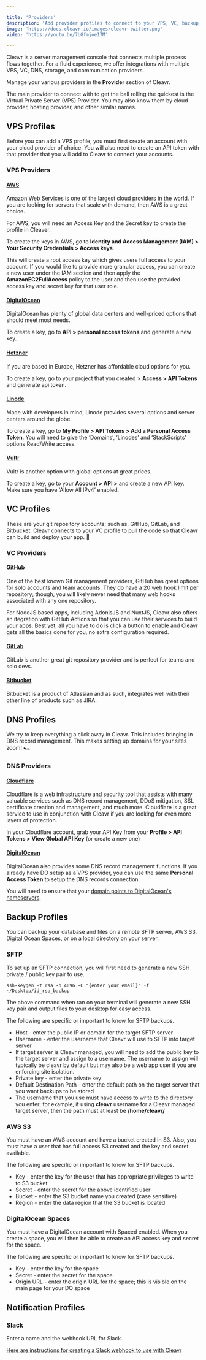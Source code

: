 ```yaml
---

title: 'Providers'
description: 'Add provider profiles to connect to your VPS, VC, backup, DNS, and communication accounts.'
image: 'https://docs.cleavr.io/images/cleavr-twitter.png'
video: 'https://youtu.be/7UGfmjoe17M'

---
```



Cleavr is a server management console that connects multiple process flows together. For a fluid experience, we offer integrations with 
multiple VPS, VC, DNS, storage, and communication providers.  

Manage your various providers in the **Provider** section of Cleavr.

The main provider to connect with to get the ball rolling the quickest is the Virtual Private Server (VPS) Provider. You may
also know them by cloud provider, hosting provider, and other similar names. 

## VPS Profiles

<you-tube video="7UGfmjoe17M"></you-tube>

Before you can add a VPS profile, you must first create an account with your cloud provider of choice. You will also 
need to create an API token with that provider that you will add to Cleavr to connect your accounts.

### VPS Providers 

#### [AWS](https://aws.amazon.com/)
Amazon Web Services is one of the largest cloud providers in the world. If you are looking for servers that scale with demand, 
then AWS is a great choice.

For AWS, you will need an Access Key and the Secret key to create the profile in Cleaver.

To create the keys in AWS, go to **Identity and Access Management (IAM) > Your Security Credentials > Access keys**.

<base-alert>
This will create a root access key which gives users full access to your account. If you would like to provide more 
granular access, you can create a new user under the IAM section and then apply the <b>AmazonEC2FullAccess</b> policy to the user 
and then use the provided access key and secret key for that user role. 
</base-alert>

#### [DigitalOcean](https://www.digitalocean.com/)

DigitalOcean has plenty of global data centers and well-priced options that should meet most needs.

To create a key, go to **API > personal access tokens** and generate a new key.

#### [Hetzner](https://www.hetzner.com/)

If you are based in Europe, Hetzner has affordable cloud options for you.

To create a key, go to your project that you created > **Access > API Tokens** and generate api token.

#### [Linode](https://www.linode.com/)

Made with developers in mind, Linode provides several options and server centers around the globe.  

To create a key, go to **My Profile > API Tokens > Add a Personal Access Token**. You will need to give the ‘Domains’, 
‘Linodes’ and ‘StackScripts’ options Read/Write access.

#### [Vultr](https://www.vultr.com/)

Vultr is another option with global options at great prices.

To create a key, go to your **Account > API >** and create a new API key. Make sure you have ‘Allow All IPv4’ enabled.

## VC Profiles

These are your git repository accounts; such as, GitHub, GitLab, and Bitbucket. Cleavr connects to your VC profile to 
pull the code so that Cleavr can build and deploy your app. 🚀

### VC Providers

#### [GitHub](https://github.com/)

One of the best known Git management providers, GitHub has great options for solo accounts and team accounts. 
They do have a [20 web hook limit](https://developer.github.com/webhooks/) per repository; though, you will likely never need that many web hooks associated 
with any one repository.

For NodeJS based apps, including AdonisJS and NuxtJS, Cleavr also offers an itegration with GitHub Actions so that you can
use their services to build your apps. Best yet, all you have to do is click a button to enable and Cleavr gets all the basics 
done for you, no extra configuration required. 

#### [GitLab](https://gitlab.com/)

GitLab is another great git repository provider and is perfect for teams and solo devs.

#### [Bitbucket](https://bitbucket.org/)

Bitbucket is a product of Atlassian and as such, integrates well with their other line of products such as JIRA.

## DNS Profiles

We try to keep everything a click away in Cleavr. This includes bringing in DNS record management. This makes setting up
domains for your sites zoom! 🏎

### DNS Providers

#### [Cloudflare](https://www.cloudflare.com/)

Cloudflare is a web infrastructure and security tool that assists with many valuable services such as DNS record management, 
DDoS mitigation, SSL certificate creation and management, and much more. Cloudflare is a great service to use in conjunction 
with Cleavr if you are looking for even more layers of protection. 

In your Cloudflare account, grab your API Key from your **Profile > API Tokens > View Global API Key** (or create a new one)

#### [DigitalOcean](https://www.digitalocean.com/)

DigitalOcean also provides some DNS record management functions. If you already have DO setup as a VPS provider, you can 
use the same **Personal Access Token** to setup the DNS records connection. 

You will need to ensure that your [domain points to DigitalOcean's nameservers](https://www.digitalocean.com/community/tutorials/how-to-point-to-digitalocean-nameservers-from-common-domain-registrars). 

## Backup Profiles
You can backup your database and files on a remote SFTP server, AWS S3, Digital Ocean Spaces, or on a local directory on your server. 

### SFTP 

To set up an SFTP connection, you will first need to generate a new SSH private / public key pair to use.

```
ssh-keygen -t rsa -b 4096 -C "{enter your email}" -f ~/Desktop/id_rsa_backup
```

The above command when ran on your terminal will generate a new SSH key pair and output files to your desktop for easy access. 

The following are specific or important to know for SFTP backups. 

- Host - enter the public IP or domain for the target SFTP server
- Username - enter the username that Cleavr will use to SFTP into target server
- If target server is Cleavr managed, you will need to add the public key to the target server and assign to a username. 
The username to assign will typically be cleavr by default but may also be a web app user if you are enforcing site isolation. 
- Private key - enter the private key 
- Default Destination Path - enter the default path on the target server that you want backups to be stored
- The username that you use must have access to write to the directory you enter; for example, if using **cleavr** username for a 
Cleavr managed target server, then the path must at least be **/home/cleavr/**

### AWS S3

You must have an AWS account and have a bucket created in S3. Also, you must have a user that has full access S3 
created and the key and secret available. 

The following are specific or important to know for SFTP backups. 

- Key - enter the key for the user that has appropriate privileges to write to S3 bucket
- Secret - enter the secret for the above identified user
- Bucket - enter the S3 bucket name you created (case sensitive)
- Region - enter the data region that the S3 bucket is located

### DigitalOcean Spaces

You must have a DigitalOcean account with Spaced enabled. When you create a space, you will then be able to create an API 
access key and secret for the space. 

The following are specific or important to know for SFTP backups. 

- Key - enter the key for the space
- Secret - enter the secret for the space
- Origin URL - enter the origin URL for the space; this is visible on the main page for your DO space

## Notification Profiles

### Slack

Enter a name and the webhook URL for Slack. 

[Here are instructions for creating a Slack webhook to use with Cleavr](https://api.slack.com/messaging/webhooks) 
